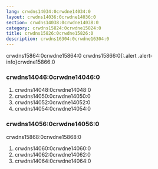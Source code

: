 ```yaml
---
lang: crwdns14034:0crwdne14034:0
layout: crwdns14036:0crwdne14036:0
section: crwdns14038:0crwdne14038:0
category: crwdns15824:0crwdne15824:0
title: crwdns15826:0crwdne15826:0
description: crwdns16304:0crwdne16304:0
---
```


crwdns15864:0crwdne15864:0
crwdns15866:0{:.alert .alert-info}crwdne15866:0

### crwdns14046:0crwdne14046:0
1. crwdns14048:0crwdne14048:0
1. crwdns14050:0crwdne14050:0
1. crwdns14052:0crwdne14052:0
1. crwdns14054:0crwdne14054:0

### crwdns14056:0crwdne14056:0

crwdns15868:0crwdne15868:0

1. crwdns14060:0crwdne14060:0
1. crwdns14062:0crwdne14062:0
1. crwdns14064:0crwdne14064:0
